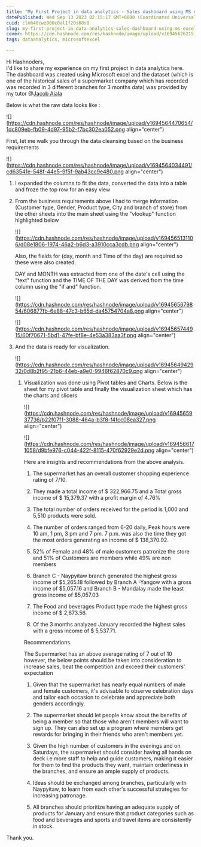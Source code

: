 ```yaml
---
title: "My First Project in data analytics - Sales dashboard using MS excel"
datePublished: Wed Sep 13 2023 02:15:17 GMT+0000 (Coordinated Universal Time)
cuid: clmh40cwz000c0al1f20s68s8
slug: my-first-project-in-data-analytics-sales-dashboard-using-ms-excel
cover: https://cdn.hashnode.com/res/hashnode/image/upload/v1694562621573/3a9188b8-57f5-46bd-879a-894460002871.jpeg
tags: dataanalytics, microsoftexcel

---
```


Hi Hashnoders,  
I'd like to share my experience on my first project in data analytics here.  
The dashboard was created using Microsoft excel and the dataset (which is one of the historical sales of a supermarket company which has recorded was recorded in 3 different branches for 3 months data) was provided by my tutor @[Jacob Ajala](@DataAnalyst)

Below is what the raw data looks like :

![](https://cdn.hashnode.com/res/hashnode/image/upload/v1694564470654/1dc809eb-fb09-4d97-95b2-f7bc302ea052.png align="center")

First, let me walk you through the data cleansing based on the business requirements

![](https://cdn.hashnode.com/res/hashnode/image/upload/v1694564034491/cd63541e-548f-44e5-9f5f-9ab43cc9e480.png align="center")

1. I expanded the columns to fit the data, converted the data into a table and froze the top row for an easy view
    
2. From the business requirements above I had to merge information (Customer type, Gender, Product type, City and branch of store) from the other sheets into the main sheet using the "vlookup" function highlighted below
    
    ![](https://cdn.hashnode.com/res/hashnode/image/upload/v1694565131106/d08e1806-1974-46a2-b6d3-a3910cca3cdb.png align="center")
    
    Also, the fields for (day, month and Time of the day) are required so these were also created.
    
    DAY and MONTH was extracted from one of the date's cell using the "text" function and the TIME OF THE DAY was derived from the time column using the "if and" function.
    
    ![](https://cdn.hashnode.com/res/hashnode/image/upload/v1694565679854/606877fb-6e88-47c3-b65d-da45754704a8.png align="center")
    
    ![](https://cdn.hashnode.com/res/hashnode/image/upload/v1694565744915/60f70671-5bd1-47fe-bf8e-4e53a383aa3f.png align="center")
    
3. And the data is ready for visualization.
    
    ![](https://cdn.hashnode.com/res/hashnode/image/upload/v1694564942932/0d8b2f95-21b6-44eb-a9e0-9946f62870c9.png align="center")
    
    1. Visualization was done using Pivot tables and Charts. Below is the sheet for my pivot table and finally the visualization sheet which has the charts and slicers
        
        ![](https://cdn.hashnode.com/res/hashnode/image/upload/v1694565937736/b22f07f1-3088-464a-b3f8-f4fcc08ea327.png align="center")
        
        ![](https://cdn.hashnode.com/res/hashnode/image/upload/v1694566171058/d9bfe976-c044-422f-8115-470f62929e2d.png align="center")
        
        Here are insights and recommendations from the above analysis.
        
        1. The supermarket has an overall customer shopping experience rating of 7/10.
            
        2. They made a total income of $ 322,966.75 and a Total gross income of $ 15,379.37 with a profit margin of 4.76%
            
        3. The total number of orders received for the period is 1,000 and 5,510 products were sold.
            
        4. The number of orders ranged from 6-20 daily, Peak hours were 10 am, 1 pm, 3 pm and 7 pm. 7 p.m. was also the time they got the most orders generating an income of $ 138,370.92.
            
        5. 52% of Female and 48% of male customers patronize the store and 51% of Customers are members while 49% are non members
            
        6. Branch C - Naypyitaw branch generated the highest gross income of $5,265.18 followed by Branch A -Yangow with a gross income of $5,057.16 and Branch B - Mandalay made the least gross income of $5,057.03
            
        7. The Food and beverages Product type made the highest gross income of $ 2,673.56.
            
        8. Of the 3 months analyzed January recorded the highest sales with a gross income of $ 5,537.71.
            
        
        Recommendations.
        
        The Supermarket has an above average rating of 7 out of 10 however, the below points should be taken into consideration to increase sales, beat the competition and exceed their customers' expectation
        
        1. Given that the supermarket has nearly equal numbers of male and female customers, it's advisable to observe celebration days and tailor each occasion to celebrate and appreciate both genders accordingly.
            
        2. The supermarket should let people know about the benefits of being a member so that those who aren't members will want to sign up. They can also set up a program where members get rewards for bringing in their friends who aren't members yet.
            
        3. Given the high number of customers in the evenings and on Saturdays, the supermarket should consider having all hands on deck i.e more staff to help and guide customers, making it easier for them to find the products they want, maintain orderliness in the branches, and ensure an ample supply of products.
            
        4. Ideas should be exchanged among branches, particularly with Naypyitaw, to learn from each other's successful strategies for increasing patronage.
            
        5. All branches should prioritize having an adequate supply of products for January and ensure that product categories such as food and beverages and sports and travel items are consistently in stock.
            

Thank you.